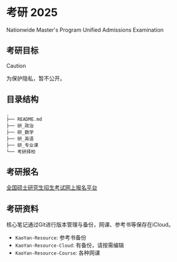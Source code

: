 # 考研 2025

Nationwide Master's Program Unified Admissions Examination

## 考研目标

> [!CAUTION]
> 为保护隐私，暂不公开。

## 目录结构

```text
.
├── README.md
├── 研_政治
├── 研_数学
├── 研_英语
├── 研_专业课
└── 考研择校
```

## 考研报名

[全国硕士研究生招生考试网上报名平台](https://yz.chsi.com.cn/yzwb/)

## 考研资料

核心笔记通过Git进行版本管理与备份，网课、参考书等保存在iCloud。

* `KaoYan-Resource`: 参考书备份
* `KaoYan-Resource-Cloud`: 有备份，请按需编辑
* `KaoYan-Resource-Course`: 各种网课
